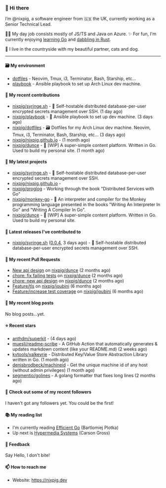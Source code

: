 ### 🐽 Hi there

I’m @nixpig, a software engineer from 🇬🇧 the UK, currently working as a Senior Technical Lead.

👨‍💻 My day job consists mostly of JS/TS and Java on Azure. ✨ For fun, I'm currently enjoying [learning Go](https://github.com/nixpig?tab=repositories&q=&type=public&language=go&sort=) and [dabbling in Rust](https://github.com/nixpig?tab=repositories&q=&type=public&language=rust&sort=). 

🏡 I live in the countryside with my beautiful partner, cats and dog.

--- 

#### 🗃️ My environment
- [dotfiles](https://github.com/nixpig/dotfiles) - Neovim, Tmux, i3, Terminator, Bash, Starship, etc...
- [playbook](https://github.com/nixpig/playbook) - Ansible playbook to set up Arch Linux dev machine.

#### 👷 My recent contributions

- [nixpig/syringe.sh](https://github.com/nixpig/syringe.sh) - 🔐 Self-hostable distributed database-per-user encrypted secrets management over SSH. (1 day ago)
- [nixpig/playbook](https://github.com/nixpig/playbook) - 📑 Ansible playbook to set up dev machine. (3 days ago)
- [nixpig/dotfiles](https://github.com/nixpig/dotfiles) - 🗃️ Dotfiles for my Arch Linux dev machine. Neovim, Tmux, i3, Terminator, Bash, Starship, etc... (3 days ago)
- [nixpig/nixpig.github.io](https://github.com/nixpig/nixpig.github.io) -  (1 month ago)
- [nixpig/dunce](https://github.com/nixpig/dunce) - 🧠 [WIP] A super-simple content platform. Written in Go. Used to build my personal site.  (1 month ago)

#### 🌱 My latest projects

- [nixpig/syringe.sh](https://github.com/nixpig/syringe.sh) - 🔐 Self-hostable distributed database-per-user encrypted secrets management over SSH.
- [nixpig/nixpig.github.io](https://github.com/nixpig/nixpig.github.io) - 
- [nixpig/proglog](https://github.com/nixpig/proglog) - Working through the book &#34;Distributed Services with Go&#34;
- [nixpig/monkey-go](https://github.com/nixpig/monkey-go) - 🐒 An interpreter and compiler for the Monkey programming language presented in the books &#34;Writing An Interpreter In Go&#34; and &#34;Writing A Compiler In Go&#34;.
- [nixpig/dunce](https://github.com/nixpig/dunce) - 🧠 [WIP] A super-simple content platform. Written in Go. Used to build my personal site. 


#### 🔭 Latest releases I've contributed to

- [nixpig/syringe.sh](https://github.com/nixpig/syringe.sh) ([0.0.4](https://github.com/nixpig/syringe.sh/releases/tag/0.0.4), 3 days ago) - 🔐 Self-hostable distributed database-per-user encrypted secrets management over SSH.

#### 🔨 My recent Pull Requests

- [New api design](https://github.com/nixpig/dunce/pull/3) on [nixpig/dunce](https://github.com/nixpig/dunce) (2 months ago)
- [chore: fix failing tests](https://github.com/nixpig/dunce/pull/2) on [nixpig/dunce](https://github.com/nixpig/dunce) (2 months ago)
- [chore: new api design](https://github.com/nixpig/dunce/pull/1) on [nixpig/dunce](https://github.com/nixpig/dunce) (2 months ago)
- [Feature/tls](https://github.com/nixpig/joubini/pull/5) on [nixpig/joubini](https://github.com/nixpig/joubini) (6 months ago)
- [Feature/increase test coverage](https://github.com/nixpig/joubini/pull/4) on [nixpig/joubini](https://github.com/nixpig/joubini) (6 months ago)

#### 📜 My recent blog posts

No blog posts...yet.



#### ⭐ Recent stars

- [anthdm/superkit](https://github.com/anthdm/superkit) -  (4 days ago)
- [muesli/readme-scribe](https://github.com/muesli/readme-scribe) - A GitHub Action that automatically generates &amp; updates markdown content (like your README.md) (2 weeks ago)
- [kvtools/valkeyrie](https://github.com/kvtools/valkeyrie) - Distributed Key/Value Store Abstraction Library written in Go. (1 month ago)
- [denisbrodbeck/machineid](https://github.com/denisbrodbeck/machineid) - Get the unique machine id of any host (without admin privileges) (1 month ago)
- [segmentio/golines](https://github.com/segmentio/golines) - A golang formatter that fixes long lines (2 months ago)

#### 👯 Check out some of my recent followers

I haven't got any followers yet. You could be the first!

#### 📚️ My reading list
- I'm currently reading [Efficient Go](https://www.oreilly.com/library/view/efficient-go/9781098105709/) (Bartlomiej Plotka)
- Up next is [Hypermedia Systems](https://hypermedia.systems/) (Carson Gross)

#### 💬 Feedback

Say Hello, I don't bite!

#### 📫 How to reach me

- Website: https://nixpig.dev
